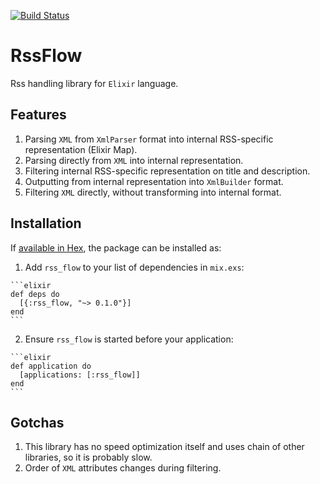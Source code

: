 [![Build Status](https://travis-ci.org/denispeplin/rss_flow.svg?branch=master)](https://travis-ci.org/denispeplin/rss_flow)

# RssFlow

Rss handling library for `Elixir` language.

## Features

1. Parsing `XML` from `XmlParser` format into internal RSS-specific representation (Elixir Map).
2. Parsing directly from `XML` into internal representation.
2. Filtering internal RSS-specific representation on title and description.
3. Outputting from internal representation into `XmlBuilder` format.
4. Filtering `XML` directly, without transforming into internal format.

## Installation

If [available in Hex](https://hex.pm/docs/publish), the package can be installed as:

  1. Add `rss_flow` to your list of dependencies in `mix.exs`:

    ```elixir
    def deps do
      [{:rss_flow, "~> 0.1.0"}]
    end
    ```

  2. Ensure `rss_flow` is started before your application:

    ```elixir
    def application do
      [applications: [:rss_flow]]
    end
    ```

## Gotchas

1. This library has no speed optimization itself and uses chain of other libraries,
so it is probably slow.
2. Order of `XML` attributes changes during filtering.
